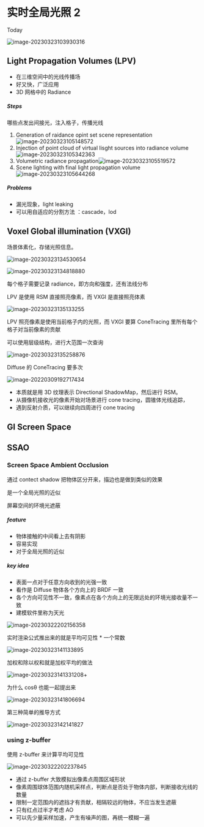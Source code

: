 # 实时全局光照 2

Today

![image-20230323103930316](https://image-1253155090.cos.ap-nanjing.myqcloud.com/202303231039484.png)

## Light Propagation Volumes (LPV)

- 在三维空间中的光线传播场
- 好又快，广泛应用
- 3D 网格中的 Radiance

##### Steps

哪些点发出间接光，注入格子，传播光线

1. Generation of raidance opint set scene representation![image-20230323105148572](https://image-1253155090.cos.ap-nanjing.myqcloud.com/202303231051634.png)
2. Injection of point cloud of virtual lisght sources into radiance volume![image-20230323105342363](https://image-1253155090.cos.ap-nanjing.myqcloud.com/202303231053422.png)
3. Volumetric radiance propagation![image-20230323105519572](https://image-1253155090.cos.ap-nanjing.myqcloud.com/202303231055643.png)
4. Scene lighting with final light propagation volume![image-20230323105644268](https://image-1253155090.cos.ap-nanjing.myqcloud.com/202303231056321.png)

##### Problems

- 漏光现象，light leaking
- 可以用自适应的分割方法 ：cascade，lod

## Voxel Global illumination (VXGI)

场景体素化，存储光照信息。

![image-20230323134530654](https://image-1253155090.cos.ap-nanjing.myqcloud.com/202303231345896.png)



![image-20230323134818880](https://image-1253155090.cos.ap-nanjing.myqcloud.com/202303231348058.png)

每个格子需要记录 radiance，即方向和强度，还有法线分布

LPV 是使用 RSM 直接照亮像素，而 VXGI 是直接照亮体素

![image-20230323135133255](https://image-1253155090.cos.ap-nanjing.myqcloud.com/202303231351428.png)

LPV 照亮像素是使用当前格子内的光照，而 VXGI 要算 ConeTracing 里所有每个格子对当前像素的贡献

可以使用层级结构，进行大范围一次查询

![image-20230323135258876](https://image-1253155090.cos.ap-nanjing.myqcloud.com/202303231352937.png)

Diffuse 的 ConeTracing 要多次

![image-20220309192717434](https://image-1253155090.cos.ap-nanjing.myqcloud.com/202303231343875.png)

- 本质就是用 3D 纹理表示 Directional ShadowMap，然后进行 RSM。
- 从摄像机接收光的像素开始对场景进行 cone tracing，圆锥体光线追踪，
- 遇到反射介质，可以继续向四周进行 cone tracing

## GI Screen Space

## SSAO

### Screen Space Ambient Occlusion

通过 contect shadow 把物体区分开来，描边也是做到类似的效果

是一个全局光照的近似

屏幕空间的环境光遮蔽

##### feature

- 物体接触的中间看上去有阴影
- 容易实现
- 对于全局光照的近似

##### key idea

- 表面一点对于任意方向收到的光强一致
- 看作是 Diffuse 物体各个方向上的 BRDF 一致
- 各个方向可见性不一致，像素点在各个方向上的无限远处的环境光接收量不一致
- 建模软件里称为天光

![image-20230322202156358](https://image-1253155090.cos.ap-nanjing.myqcloud.com/202303222021455.png)

实时渲染公式推出来的就是平均可见性 * 一个常数

![image-20230323141133895](https://image-1253155090.cos.ap-nanjing.myqcloud.com/202303231411949.png)

加权和除以权和就是加权平均的做法

![image-20230323141331208](https://image-1253155090.cos.ap-nanjing.myqcloud.com/202303231413249.png)+

为什么 cosθ 也能一起提出来

![image-20230323141806694](https://image-1253155090.cos.ap-nanjing.myqcloud.com/202303231418748.png)

第三种简单的推导方式

![image-20230323142141827](https://image-1253155090.cos.ap-nanjing.myqcloud.com/202303231421892.png)

### using z-buffer

使用 z-buffer 来计算平均可见性

![image-20230322202237845](https://image-1253155090.cos.ap-nanjing.myqcloud.com/202303222022981.png)

- 通过 z-buffer 大致模拟出像素点周围区域形状
- 像素周围球体范围内随机采样点，判断点是否处于物体内部，判断接收光线的数量 
- 限制一定范围内的遮挡才有贡献，相隔较远的物体，不应当发生遮蔽
- 只有红点过半才考虑 AO
- 可以先少量采样加速，产生有噪声的图，再统一模糊一遍
